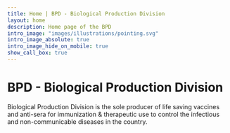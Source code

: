 ```yaml
---
title: Home | BPD - Biological Production Division
layout: home
description: Home page of the BPD
intro_image: "images/illustrations/pointing.svg"
intro_image_absolute: true
intro_image_hide_on_mobile: true
show_call_box: true
---
```


# BPD - Biological Production Division

Biological Production Division is the sole producer of life saving vaccines and anti-sera for immunization & therapeutic use to control the infectious and non-communicable diseases in the country.

